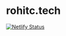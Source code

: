 # rohitc.tech

[![Netlify Status](https://api.netlify.com/api/v1/badges/563580da-230b-411b-a47e-e27a7d05d4d7/deploy-status)](https://app.netlify.com/sites/infernapexavier/deploys)
